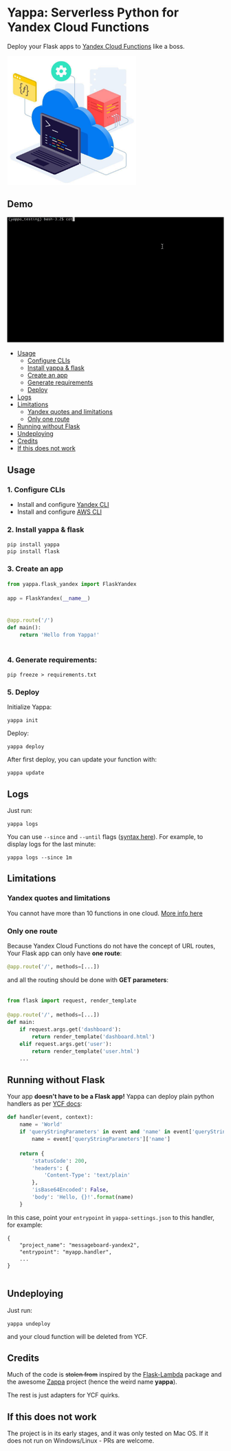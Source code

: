 # Yappa: Serverless Python for Yandex Cloud Functions

Deploy your Flask apps to [Yandex Cloud Functions](https://cloud.yandex.ru/services/functions) like a boss.

<img src="ycf_logo.jpg" width="300" height="300">


## Demo

![](demo.gif)

- [Usage](#usage)
    - [Configure CLIs](#1-configure-clis)
    - [Install yappa & flask](#2-install-yappa--flask)
    - [Create an app](#3-create-an-app)
    - [Generate requirements](#4-generate-requirements)
    - [Deploy](#5-deploy)
- [Logs](#logs)
- [Limitations](#limitations)
    - [Yandex quotes and limitations](#yandex-quotes-and-limitations)
    - [Only one route](#only-one-route)
- [Running without Flask](#running-without-flask)
- [Undeploying](#undeploying)
- [Credits](#credits)
- [If this does not work](#if-this-does-not-work)


## Usage


### 1. Configure CLIs

- Install and configure [Yandex CLI](https://cloud.yandex.ru/docs/cli/quickstart)
- Install and configure [AWS CLI](https://docs.aws.amazon.com/cli/latest/userguide/cli-chap-install.html)


### 2. Install yappa & flask

```
pip install yappa
pip install flask
```


### 3. Create an app


```python
from yappa.flask_yandex import FlaskYandex

app = FlaskYandex(__name__)


@app.route('/')
def main():
    return 'Hello from Yappa!'



```

### 4. Generate requirements:
```
pip freeze > requirements.txt
```

### 5. Deploy

Initialize Yappa:

```
yappa init
```

Deploy:
```
yappa deploy
```

After first deploy, you can update your function with:

 
```
yappa update
```


## Logs

Just run: 

```
yappa logs
```

You can use `--since` and `--until` flags ([syntax here](https://cloud.yandex.ru/docs/functions/operations/function/function-logs)). 
For example, to display logs for the last minute:

```
yappa logs --since 1m

```


## Limitations

### Yandex quotes and limitations
You cannot have more than 10 functions in one cloud. [More info here](https://cloud.yandex.ru/docs/functions/concepts/limits)

### Only one route

Because Yandex Cloud Functions do not have the concept of URL routes,
Your Flask app can only have **one route**:

```python
@app.route('/', methods=[...])

```

and all the routing should be done with **GET parameters**:


```python

from flask import request, render_template

@app.route('/', methods=[...])
def main:
    if request.args.get('dashboard'):
        return render_template('dashboard.html')
    elif request.args.get('user'): 
        return render_template('user.html')
    ...        

```


## Running without Flask

Your app **doesn't have to be a Flask app!**
Yappa can deploy plain python handlers as per [YCF docs](https://cloud.yandex.ru/docs/functions/quickstart/function-quickstart#python-func):

```python
def handler(event, context):
    name = 'World'
    if 'queryStringParameters' in event and 'name' in event['queryStringParameters']:
        name = event['queryStringParameters']['name']

    return {
        'statusCode': 200,
        'headers': {
            'Content-Type': 'text/plain'
        },
        'isBase64Encoded': False,
        'body': 'Hello, {}!'.format(name)
    }
```

In this case, point your `entrypoint` in `yappa-settings.json` to this handler, for example:

```
{
    "project_name": "messageboard-yandex2",
    "entrypoint": "myapp.handler",
    ...
}


```

## Undeploying

Just run:
```
yappa undeploy
```

and your cloud function will be deleted from YCF.

## Credits

Much of the code is ~~stolen from~~ inspired 
by the [Flask-Lambda](https://github.com/techjacker/flask-lambda) package 
and the awesome [Zappa](https://github.com/Miserlou/Zappa) project (hence the weird name **yappa**).

The rest is just adapters for YCF quirks.


## If this does not work

The project is in its early stages, and it was only tested on Mac OS. If it does not run on Windows/Linux - PRs are welcome.
